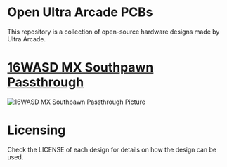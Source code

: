 # Open Ultra Arcade PCBs

This repository is a collection of open-source hardware designs made by Ultra Arcade.

# [16WASD MX Southpawn Passthrough](/16WASD%20MX%20Southpawn%20Passthrough)

![16WASD MX Southpawn Passthrough Picture](/16WASD%20MX%20Southpawn%20Passthrough/Assets/PCBPic2.png)

# Licensing

Check the LICENSE of each design for details on how the design can be used.